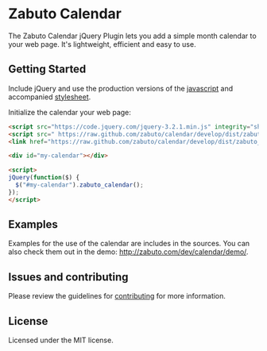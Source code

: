 # Zabuto Calendar

The Zabuto Calendar jQuery Plugin lets you add a simple month calendar to your web page. It's lightweight, efficient and easy to use.


## Getting Started
Include jQuery and use the production versions of the [javascript] and accompanied [stylesheet].

[javascript]: https://raw.github.com/zabuto/calendar/develop/dist/zabuto_calendar.min.js
[stylesheet]: https://raw.github.com/zabuto/calendar/develop/dist/zabuto_calendar.min.css

Initialize the calendar your web page:

```html
<script src="https://code.jquery.com/jquery-3.2.1.min.js" integrity="sha256-hwg4gsxgFZhOsEEamdOYGBf13FyQuiTwlAQgxVSNgt4=" crossorigin="anonymous"></script>
<script src=" https://raw.github.com/zabuto/calendar/develop/dist/zabuto_calendar.min.js"></script>
<link href="https://raw.github.com/zabuto/calendar/develop/dist/zabuto_calendar.min.css" rel="stylesheet">

<div id="my-calendar"></div>

<script>
jQuery(function($) {
  $("#my-calendar").zabuto_calendar();
});
</script>
```
## Examples
Examples for the use of the calendar are includes in the sources. You can also check them out in the demo: http://zabuto.com/dev/calendar/demo/.

## Issues and contributing
Please review the guidelines for [contributing](CONTRIBUTING.md) for more information.

## License
Licensed under the MIT license.
